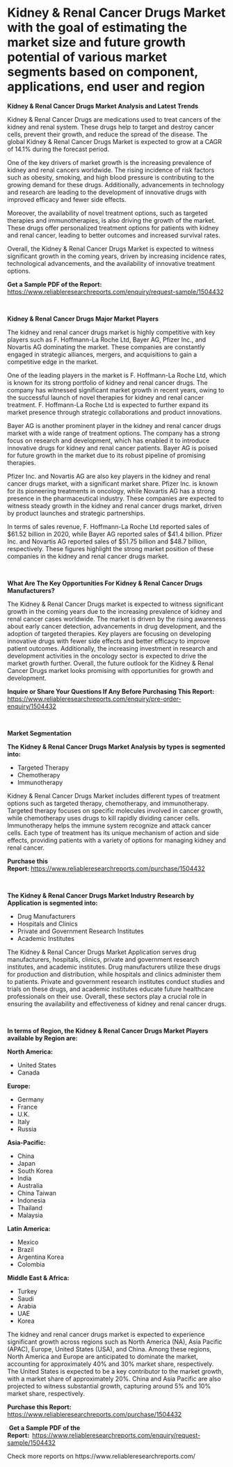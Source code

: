 <p><h1>Kidney & Renal Cancer Drugs Market with the goal of estimating the market size and future growth potential of various market segments based on component, applications, end user and region</h1></p><p><strong>Kidney & Renal Cancer Drugs Market Analysis and Latest Trends</strong></p>
<p><p>Kidney & Renal Cancer Drugs are medications used to treat cancers of the kidney and renal system. These drugs help to target and destroy cancer cells, prevent their growth, and reduce the spread of the disease. The global Kidney & Renal Cancer Drugs Market is expected to grow at a CAGR of 14.1% during the forecast period. </p><p>One of the key drivers of market growth is the increasing prevalence of kidney and renal cancers worldwide. The rising incidence of risk factors such as obesity, smoking, and high blood pressure is contributing to the growing demand for these drugs. Additionally, advancements in technology and research are leading to the development of innovative drugs with improved efficacy and fewer side effects.</p><p>Moreover, the availability of novel treatment options, such as targeted therapies and immunotherapies, is also driving the growth of the market. These drugs offer personalized treatment options for patients with kidney and renal cancer, leading to better outcomes and increased survival rates.</p><p>Overall, the Kidney & Renal Cancer Drugs Market is expected to witness significant growth in the coming years, driven by increasing incidence rates, technological advancements, and the availability of innovative treatment options.</p></p>
<p><strong>Get a Sample PDF of the Report:&nbsp;</strong> <a href="https://www.reliableresearchreports.com/enquiry/request-sample/1504432">https://www.reliableresearchreports.com/enquiry/request-sample/1504432</a></p>
<p>&nbsp;</p>
<p><strong>Kidney & Renal Cancer Drugs Major Market Players</strong></p>
<p><p>The kidney and renal cancer drugs market is highly competitive with key players such as F. Hoffmann-La Roche Ltd, Bayer AG, Pfizer Inc., and Novartis AG dominating the market. These companies are constantly engaged in strategic alliances, mergers, and acquisitions to gain a competitive edge in the market.</p><p>One of the leading players in the market is F. Hoffmann-La Roche Ltd, which is known for its strong portfolio of kidney and renal cancer drugs. The company has witnessed significant market growth in recent years, owing to the successful launch of novel therapies for kidney and renal cancer treatment. F. Hoffmann-La Roche Ltd is expected to further expand its market presence through strategic collaborations and product innovations.</p><p>Bayer AG is another prominent player in the kidney and renal cancer drugs market with a wide range of treatment options. The company has a strong focus on research and development, which has enabled it to introduce innovative drugs for kidney and renal cancer patients. Bayer AG is poised for future growth in the market due to its robust pipeline of promising therapies.</p><p>Pfizer Inc. and Novartis AG are also key players in the kidney and renal cancer drugs market, with a significant market share. Pfizer Inc. is known for its pioneering treatments in oncology, while Novartis AG has a strong presence in the pharmaceutical industry. These companies are expected to witness steady growth in the kidney and renal cancer drugs market, driven by product launches and strategic partnerships.</p><p>In terms of sales revenue, F. Hoffmann-La Roche Ltd reported sales of $61.52 billion in 2020, while Bayer AG reported sales of $41.4 billion. Pfizer Inc. and Novartis AG reported sales of $51.75 billion and $48.7 billion, respectively. These figures highlight the strong market position of these companies in the kidney and renal cancer drugs market.</p></p>
<p>&nbsp;</p>
<p><strong>What Are The Key Opportunities For Kidney & Renal Cancer Drugs Manufacturers?</strong></p>
<p><p>The Kidney & Renal Cancer Drugs market is expected to witness significant growth in the coming years due to the increasing prevalence of kidney and renal cancer cases worldwide. The market is driven by the rising awareness about early cancer detection, advancements in drug development, and the adoption of targeted therapies. Key players are focusing on developing innovative drugs with fewer side effects and better efficacy to improve patient outcomes. Additionally, the increasing investment in research and development activities in the oncology sector is expected to drive the market growth further. Overall, the future outlook for the Kidney & Renal Cancer Drugs market looks promising with opportunities for growth and development.</p></p>
<p><strong>Inquire or Share Your Questions If Any Before Purchasing This Report:</strong> <a href="https://www.reliableresearchreports.com/enquiry/pre-order-enquiry/1504432">https://www.reliableresearchreports.com/enquiry/pre-order-enquiry/1504432</a></p>
<p>&nbsp;</p>
<p><strong>Market Segmentation</strong></p>
<p><strong>The Kidney & Renal Cancer Drugs Market Analysis by types is segmented into:</strong></p>
<p><ul><li>Targeted Therapy</li><li>Chemotherapy</li><li>Immunotherapy</li></ul></p>
<p><p>Kidney & Renal Cancer Drugs Market includes different types of treatment options such as targeted therapy, chemotherapy, and immunotherapy. Targeted therapy focuses on specific molecules involved in cancer growth, while chemotherapy uses drugs to kill rapidly dividing cancer cells. Immunotherapy helps the immune system recognize and attack cancer cells. Each type of treatment has its unique mechanism of action and side effects, providing patients with a variety of options for managing kidney and renal cancer.</p></p>
<p><strong>Purchase this Report:&nbsp;</strong><a href="https://www.reliableresearchreports.com/purchase/1504432">https://www.reliableresearchreports.com/purchase/1504432</a></p>
<p>&nbsp;</p>
<p><strong>The Kidney & Renal Cancer Drugs Market Industry Research by Application is segmented into:</strong></p>
<p><ul><li>Drug Manufacturers</li><li>Hospitals and Clinics</li><li>Private and Government Research Institutes</li><li>Academic Institutes</li></ul></p>
<p><p>The Kidney & Renal Cancer Drugs Market Application serves drug manufacturers, hospitals, clinics, private and government research institutes, and academic institutes. Drug manufacturers utilize these drugs for production and distribution, while hospitals and clinics administer them to patients. Private and government research institutes conduct studies and trials on these drugs, and academic institutes educate future healthcare professionals on their use. Overall, these sectors play a crucial role in ensuring the availability and effectiveness of kidney and renal cancer drugs.</p></p>
<p>&nbsp;</p>
<p><strong>In terms of Region, the Kidney & Renal Cancer Drugs Market Players available by Region are:</strong></p>
<p>
    <p> <strong> North America: </strong>
        <ul>
            <li>United States</li>
            <li>Canada</li>
        </ul>
        </p> 
    <p> <strong> Europe: </strong>
        <ul>
            <li>Germany</li>
            <li>France</li>
            <li>U.K.</li>
            <li>Italy</li>
            <li>Russia</li>
        </ul>
        </p> 
    <p> <strong> Asia-Pacific: </strong>
        <ul>
            <li>China</li>
            <li>Japan</li>
            <li>South Korea</li>
            <li>India</li>
            <li>Australia</li>
            <li>China Taiwan</li>
            <li>Indonesia</li>
            <li>Thailand</li>
            <li>Malaysia</li>
        </ul>
        </p> 
    <p> <strong> Latin America: </strong>
        <ul>
            <li>Mexico</li>
            <li>Brazil</li>
            <li>Argentina Korea</li>
            <li>Colombia</li>
        </ul>
        </p> 
    <p> <strong> Middle East & Africa: </strong>
        <ul>
            <li>Turkey</li>
            <li>Saudi</li>
            <li>Arabia</li>
            <li>UAE</li>
            <li>Korea</li>
        </ul>
    </p>
    </p>
<p><p>The kidney and renal cancer drugs market is expected to experience significant growth across regions such as North America (NA), Asia Pacific (APAC), Europe, United States (USA), and China. Among these regions, North America and Europe are anticipated to dominate the market, accounting for approximately 40% and 30% market share, respectively. The United States is expected to be a key contributor to the market growth, with a market share of approximately 20%. China and Asia Pacific are also projected to witness substantial growth, capturing around 5% and 10% market share, respectively.</p></p>
<p><strong>Purchase this Report: </strong><a href="https://www.reliableresearchreports.com/purchase/1504432">https://www.reliableresearchreports.com/purchase/1504432</a></p>
<p>&nbsp;<strong>Get a Sample PDF of the Report:&nbsp;&nbsp;</strong><a href="https://www.reliableresearchreports.com/enquiry/request-sample/1504432">https://www.reliableresearchreports.com/enquiry/request-sample/1504432</a></p>
<p><strong></strong></p>
<p>Check more reports on https://www.reliableresearchreports.com/</p>